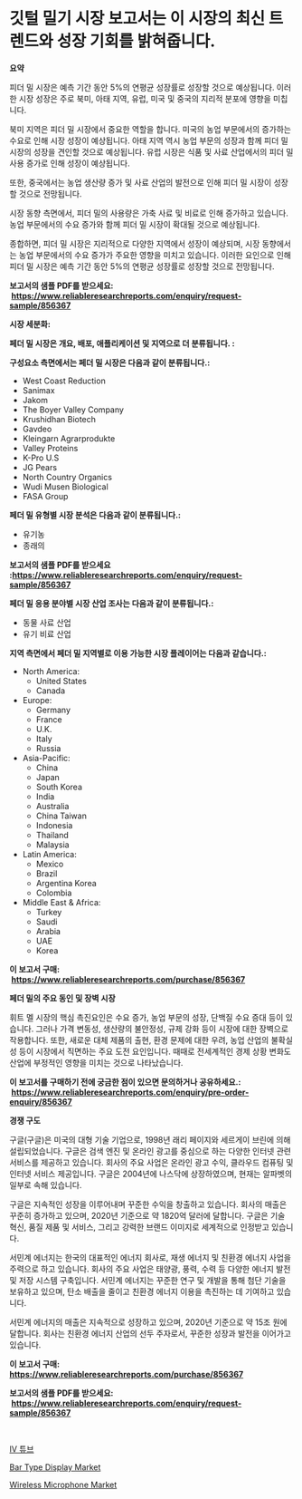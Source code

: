 <p><h1>깃털 밀기 시장 보고서는 이 시장의 최신 트렌드와 성장 기회를 밝혀줍니다.</h1></p><p><strong>요약</strong></p>
<p><p>피더 밀 시장은 예측 기간 동안 5%의 연평균 성장률로 성장할 것으로 예상됩니다. 이러한 시장 성장은 주로 북미, 아태 지역, 유럽, 미국 및 중국의 지리적 분포에 영향을 미칩니다.</p><p>북미 지역은 피더 밀 시장에서 중요한 역할을 합니다. 미국의 농업 부문에서의 증가하는 수요로 인해 시장 성장이 예상됩니다. 아태 지역 역시 농업 부문의 성장과 함께 피더 밀 시장의 성장을 견인할 것으로 예상됩니다. 유럽 시장은 식품 및 사료 산업에서의 피더 밀 사용 증가로 인해 성장이 예상됩니다. </p><p>또한, 중국에서는 농업 생산량 증가 및 사료 산업의 발전으로 인해 피더 밀 시장이 성장할 것으로 전망됩니다.</p><p>시장 동향 측면에서, 피더 밀의 사용량은 가축 사료 및 비료로 인해 증가하고 있습니다. 농업 부문에서의 수요 증가와 함께 피더 밀 시장이 확대될 것으로 예상됩니다.</p><p>종합하면, 피더 밀 시장은 지리적으로 다양한 지역에서 성장이 예상되며, 시장 동향에서는 농업 부문에서의 수요 증가가 주요한 영향을 미치고 있습니다. 이러한 요인으로 인해 피더 밀 시장은 예측 기간 동안 5%의 연평균 성장률로 성장할 것으로 전망됩니다.</p></p>
<p><strong>보고서의 샘플 PDF를 받으세요: &nbsp;<a href="https://www.reliableresearchreports.com/enquiry/request-sample/856367">https://www.reliableresearchreports.com/enquiry/request-sample/856367</a></strong></p>
<p><strong>시장 세분화:</strong></p>
<p><strong> 페더 밀 시장은 개요, 배포, 애플리케이션 및 지역으로 더 분류됩니다. :</strong></p>
<p><strong>구성요소 측면에서는 페더 밀 시장은 다음과 같이 분류됩니다.:</strong></p>
<p><ul><li>West Coast Reduction</li><li>Sanimax</li><li>Jakom</li><li>The Boyer Valley Company</li><li>Krushidhan Biotech</li><li>Gavdeo</li><li>Kleingarn Agrarprodukte</li><li>Valley Proteins</li><li>K-Pro U.S</li><li>JG Pears</li><li>North Country Organics</li><li>Wudi Musen Biological</li><li>FASA Group</li></ul></p>
<p><strong> 페더 밀 유형별 시장 분석은 다음과 같이 분류됩니다.:</strong></p>
<p><ul><li>유기농</li><li>종래의</li></ul></p>
<p><strong>보고서의 샘플 PDF를 받으세요 :<a href="https://www.reliableresearchreports.com/enquiry/request-sample/856367">https://www.reliableresearchreports.com/enquiry/request-sample/856367</a></strong></p>
<p><strong> 페더 밀 응용 분야별 시장 산업 조사는 다음과 같이 분류됩니다.:</strong></p>
<p><ul><li>동물 사료 산업</li><li>유기 비료 산업</li></ul></p>
<p><strong>지역 측면에서 페더 밀 지역별로 이용 가능한 시장 플레이어는 다음과 같습니다.:</strong></p>
<p><ul>
    <li>
        North America:
        <ul>
            <li>United States</li>
            <li>Canada</li>
        </ul>
    </li>
    <li>
        Europe:
        <ul>
            <li>Germany</li>
            <li>France</li>
            <li>U.K.</li>
            <li>Italy</li>
            <li>Russia</li>
        </ul>
    </li>
    <li>
        Asia-Pacific:
        <ul>
            <li>China</li>
            <li>Japan</li>
            <li>South Korea</li>
            <li>India</li>
            <li>Australia</li>
            <li>China Taiwan</li>
            <li>Indonesia</li>
            <li>Thailand</li>
            <li>Malaysia</li>
        </ul>
    </li>
    <li>
        Latin America:
        <ul>
            <li>Mexico</li>
            <li>Brazil</li>
            <li>Argentina Korea</li>
            <li>Colombia</li>
        </ul>
    </li>
    <li>
        Middle East & Africa:
        <ul>
            <li>Turkey</li>
            <li>Saudi</li>
            <li>Arabia</li>
            <li>UAE</li>
            <li>Korea</li>
        </ul>
    </li>
    </ul></p>
<p><strong>이 보고서 구매: &nbsp;<a href="https://www.reliableresearchreports.com/purchase/856367">https://www.reliableresearchreports.com/purchase/856367</a></strong></p>
<p><strong>페더 밀의 주요 동인 및 장벽 시장</strong></p>
<p><p>휘트 멜 시장의 핵심 촉진요인은 수요 증가, 농업 부문의 성장, 단백질 수요 증대 등이 있습니다. 그러나 가격 변동성, 생산량의 불안정성, 규제 강화 등이 시장에 대한 장벽으로 작용합니다. 또한, 새로운 대체 제품의 출현, 환경 문제에 대한 우려, 농업 산업의 불확실성 등이 시장에서 직면하는 주요 도전 요인입니다. 때때로 전세계적인 경제 상황 변화도 산업에 부정적인 영향을 미치는 것으로 나타났습니다.</p></p>
<p><strong>이 보고서를 구매하기 전에 궁금한 점이 있으면 문의하거나 공유하세요.: &nbsp;<a href="https://www.reliableresearchreports.com/enquiry/pre-order-enquiry/856367">https://www.reliableresearchreports.com/enquiry/pre-order-enquiry/856367</a></strong></p>
<p><strong>경쟁 구도</strong></p>
<p><p>구글(구글)은 미국의 대형 기술 기업으로, 1998년 래리 페이지와 세르게이 브린에 의해 설립되었습니다. 구글은 검색 엔진 및 온라인 광고를 중심으로 하는 다양한 인터넷 관련 서비스를 제공하고 있습니다. 회사의 주요 사업은 온라인 광고 수익, 클라우드 컴퓨팅 및 인터넷 서비스 제공입니다. 구글은 2004년에 나스닥에 상장하였으며, 현재는 알파벳의 일부로 속해 있습니다. </p><p>구글은 지속적인 성장을 이루어내며 꾸준한 수익을 창출하고 있습니다. 회사의 매출은 꾸준히 증가하고 있으며, 2020년 기준으로 약 1820억 달러에 달합니다. 구글은 기술 혁신, 품질 제품 및 서비스, 그리고 강력한 브랜드 이미지로 세계적으로 인정받고 있습니다.</p><p>서민계 에너지는 한국의 대표적인 에너지 회사로, 재생 에너지 및 친환경 에너지 사업을 주력으로 하고 있습니다. 회사의 주요 사업은 태양광, 풍력, 수력 등 다양한 에너지 발전 및 저장 시스템 구축입니다. 서민계 에너지는 꾸준한 연구 및 개발을 통해 첨단 기술을 보유하고 있으며, 탄소 배출을 줄이고 친환경 에너지 이용을 촉진하는 데 기여하고 있습니다.</p><p>서민계 에너지의 매출은 지속적으로 성장하고 있으며, 2020년 기준으로 약 15조 원에 달합니다. 회사는 친환경 에너지 산업의 선두 주자로서, 꾸준한 성장과 발전을 이어가고 있습니다.</p></p>
<p><strong>이 보고서 구매: &nbsp; <a href="https://www.reliableresearchreports.com/purchase/856367">https://www.reliableresearchreports.com/purchase/856367</a></strong></p>
<p><strong>보고서의 샘플 PDF를 받으세요: &nbsp;<a href="https://www.reliableresearchreports.com/enquiry/request-sample/856367">https://www.reliableresearchreports.com/enquiry/request-sample/856367</a></strong><strong></strong></p>
<p>&nbsp;</p>
<p><p><a href="https://github.com/fernandotryO5lson96765/Market-Research-Report-List-1/blob/main/67704409178.md">IV 튜브</a></p><p><a href="https://github.com/arionmp/Market-Research-Report-List-2/blob/main/bar-type-display-market.md">Bar Type Display Market</a></p><p><a href="https://github.com/pgtimber/Market-Research-Report-List-2/blob/main/wireless-microphone-market.md">Wireless Microphone Market</a></p></p>